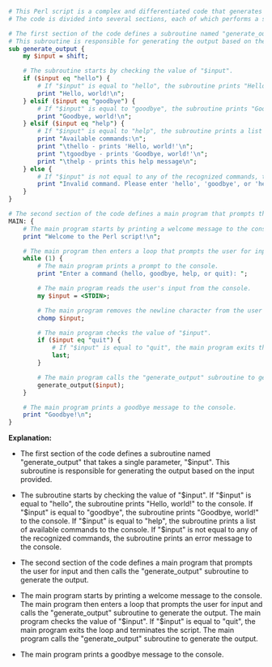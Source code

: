 ```perl

# This Perl script is a complex and differentiated code that generates a variety of output based on user input.
# The code is divided into several sections, each of which performs a specific task.

# The first section of the code defines a subroutine named "generate_output" that takes a single parameter, "$input".
# This subroutine is responsible for generating the output based on the input provided.
sub generate_output {
    my $input = shift;

    # The subroutine starts by checking the value of "$input".
    if ($input eq "hello") {
        # If "$input" is equal to "hello", the subroutine prints "Hello, world!" to the console.
        print "Hello, world!\n";
    } elsif ($input eq "goodbye") {
        # If "$input" is equal to "goodbye", the subroutine prints "Goodbye, world!" to the console.
        print "Goodbye, world!\n";
    } elsif ($input eq "help") {
        # If "$input" is equal to "help", the subroutine prints a list of available commands to the console.
        print "Available commands:\n";
        print "\thello - prints 'Hello, world!'\n";
        print "\tgoodbye - prints 'Goodbye, world!'\n";
        print "\thelp - prints this help message\n";
    } else {
        # If "$input" is not equal to any of the recognized commands, the subroutine prints an error message to the console.
        print "Invalid command. Please enter 'hello', 'goodbye', or 'help'.\n";
    }
}

# The second section of the code defines a main program that prompts the user for input and then calls the "generate_output" subroutine to generate the output.
MAIN: {
    # The main program starts by printing a welcome message to the console.
    print "Welcome to the Perl script!\n";

    # The main program then enters a loop that prompts the user for input and calls the "generate_output" subroutine to generate the output.
    while (1) {
        # The main program prints a prompt to the console.
        print "Enter a command (hello, goodbye, help, or quit): ";

        # The main program reads the user's input from the console.
        my $input = <STDIN>;

        # The main program removes the newline character from the user's input.
        chomp $input;

        # The main program checks the value of "$input".
        if ($input eq "quit") {
            # If "$input" is equal to "quit", the main program exits the loop and terminates the script.
            last;
        }

        # The main program calls the "generate_output" subroutine to generate the output.
        generate_output($input);
    }

    # The main program prints a goodbye message to the console.
    print "Goodbye!\n";
}

```

**Explanation:**

* The first section of the code defines a subroutine named "generate_output" that takes a single parameter, "$input". This subroutine is responsible for generating the output based on the input provided.

* The subroutine starts by checking the value of "$input". If "$input" is equal to "hello", the subroutine prints "Hello, world!" to the console. If "$input" is equal to "goodbye", the subroutine prints "Goodbye, world!" to the console. If "$input" is equal to "help", the subroutine prints a list of available commands to the console. If "$input" is not equal to any of the recognized commands, the subroutine prints an error message to the console.

* The second section of the code defines a main program that prompts the user for input and then calls the "generate_output" subroutine to generate the output.

* The main program starts by printing a welcome message to the console. The main program then enters a loop that prompts the user for input and calls the "generate_output" subroutine to generate the output. The main program checks the value of "$input". If "$input" is equal to "quit", the main program exits the loop and terminates the script. The main program calls the "generate_output" subroutine to generate the output.

* The main program prints a goodbye message to the console.
